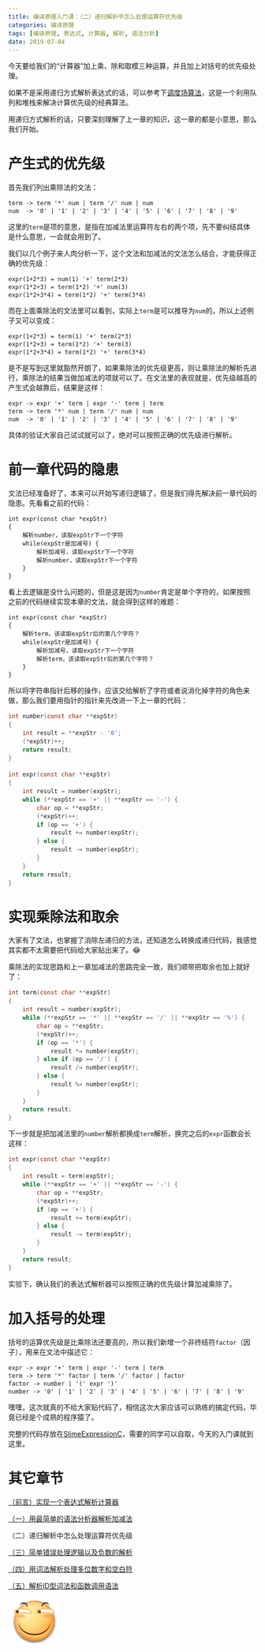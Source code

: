 ```yaml
---
title: 编译原理入门课：（二）递归解析中怎么处理运算符优先级
categories: 编译原理
tags: [编译原理, 表达式, 计算器, 解析, 语法分析]
date: 2019-07-04
---
```


今天要给我们的“计算器”加上乘、除和取模三种运算，并且加上对括号的优先级处理。

如果不是采用递归方式解析表达式的话，可以参考下[调度场算法](https://zh.wikipedia.org/wiki/%E8%B0%83%E5%BA%A6%E5%9C%BA%E7%AE%97%E6%B3%95)，这是一个利用队列和堆栈来解决计算优先级的经典算法。

用递归方式解析的话，只要深刻理解了上一章的知识，这一章的都是小意思，那么我们开始。

<!--more-->

# 产生式的优先级

首先我们列出乘除法的文法：

```
term -> term '*' num | term '/' num | num
num  -> '0' | '1' | '2' | '3' | '4' | '5' | '6' | '7' | '8' | '9'
```

这里的`term`是项的意思，是指在加减法里运算符左右的两个项，先不要纠结具体是什么意思，一会就会用到了。

我们以几个例子来人肉分析一下，这个文法和加减法的文法怎么结合，才能获得正确的优先级：

```
expr(1+2*3) = num(1) '+' term(2*3)
expr(1*2+3) = term(1*2) '+' num(3)
expr(1*2+3*4) = term(1*2) '+' term(3*4)
```

而在上面乘除法的文法里可以看到，实际上`term`是可以推导为`num`的，所以上述例子又可以变成：

```
expr(1+2*3) = term(1) '+' term(2*3)
expr(1*2+3) = term(1*2) '+' term(3)
expr(1*2+3*4) = term(1*2) '+' term(3*4)
```

是不是写到这里就豁然开朗了，如果乘除法的优先级更高，则让乘除法的解析先进行，乘除法的结果当做加减法的项就可以了。在文法里的表现就是，优先级越高的产生式会越靠后，结果是这样：

```
expr -> expr '+' term | expr '-' term | term
term -> term '*' num | term '/' num | num
num  -> '0' | '1' | '2' | '3' | '4' | '5' | '6' | '7' | '8' | '9'
```

具体的验证大家自己试试就可以了，绝对可以按照正确的优先级进行解析。

# 前一章代码的隐患

文法已经准备好了，本来可以开始写递归逻辑了，但是我们得先解决前一章代码的隐患。先看看之前的代码：

```
int expr(const char *expStr)
{
    解析number，读取expStr下一个字符
    while(expStr是加减号) {
        解析加减号，读取expStr下一个字符
        解析number，读取expStr下一个字符
    }
}
```

看上去逻辑是没什么问题的，但是这是因为`number`肯定是单个字符的，如果按照之前的代码继续实现本章的文法，就会得到这样的难题：

```
int expr(const char *expStr)
{
    解析term，该读取expStr后的第几个字符？
    while(expStr是加减号) {
        解析加减号，读取expStr下一个字符
        解析term，该读取expStr后的第几个字符？
    }
}
```

所以将字符串指针后移的操作，应该交给解析了字符或者说消化掉字符的角色来做，那么我们要用指针的指针来先改进一下上一章的代码：

```c
int number(const char **expStr)
{
    int result = **expStr - '0';
    (*expStr)++;
    return result;
}

int expr(const char **expStr)
{
    int result = number(expStr);
    while (**expStr == '+' || **expStr == '-') {
        char op = **expStr;
        (*expStr)++;
        if (op == '+') {
            result += number(expStr);
        } else {
            result -= number(expStr);
        }
    }
    return result;
}
```

# 实现乘除法和取余

大家有了文法，也掌握了消除左递归的方法，还知道怎么转换成递归代码，我感觉其实都不太需要把代码给大家贴出来了。😂

乘除法的实现思路和上一章加减法的思路完全一致，我们顺带把取余也加上就好了：

```c
int term(const char **expStr)
{
    int result = number(expStr);
    while (**expStr == '*' || **expStr == '/' || **expStr == '%') {
        char op = **expStr;
        (*expStr)++;
        if (op == '*') {
            result *= number(expStr);
        } else if (op == '/') {
            result /= number(expStr);
        } else {
            result %= number(expStr);
        }
    }
    return result;
}
```

下一步就是把加减法里的`number`解析都换成`term`解析，换完之后的`expr`函数会长这样：

```c
int expr(const char **expStr)
{
    int result = term(expStr);
    while (**expStr == '+' || **expStr == '-') {
        char op = **expStr;
        (*expStr)++;
        if (op == '+') {
            result += term(expStr);
        } else {
            result -= term(expStr);
        }
    }
    return result;
}
```

实验下，确认我们的表达式解析器可以按照正确的优先级计算加减乘除了。

# 加入括号的处理

括号的运算优先级是比乘除法还要高的，所以我们新增一个非终结符`factor`（因子），用来在文法中描述它：

```
expr -> expr '+' term | expr '-' term | term
term -> term '*' factor | term '/' factor | factor
factor -> number | '(' expr ')'
number -> '0' | '1' | '2' | '3' | '4' | '5' | '6' | '7' | '8' | '9'
```

嘿嘿，这次就真的不给大家贴代码了，相信这次大家应该可以熟练的搞定代码，毕竟已经是个成熟的程序猿了。

完整的代码存放在[SlimeExpressionC](https://github.com/HarrisonXi/SlimeExpressionC/tree/chapter2)，需要的同学可以自取，今天的入门课就到这里。

# 其它章节

[（前言）实现一个表达式解析计算器](/2019/07/编译原理入门课：（前言）实现一个表达式解析计算器.html)

[（一）用最简单的语法分析器解析加减法](/2019/07/编译原理入门课：（一）用最简单的语法分析器解析加减法.html)

（二）递归解析中怎么处理运算符优先级

[（三）简单错误处理逻辑以及负数的解析](/2019/07/编译原理入门课：（三）简单错误处理逻辑以及负数的解析.html)

[（四）用词法解析处理多位数字和空白符](/2019/07/编译原理入门课：（四）用词法解析处理多位数字和空白符.html)

[（五）解析ID型词法和函数调用语法](/2019/07/编译原理入门课：（五）解析ID型词法和函数调用语法.html)

![01-D](/stickers/001.png)